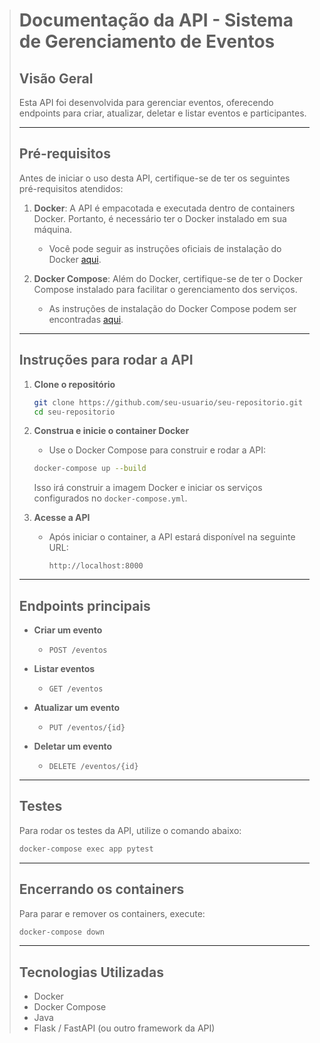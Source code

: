 > # Documentação da API - Sistema de Gerenciamento de Eventos
> 
> ## Visão Geral
> Esta API foi desenvolvida para gerenciar eventos, oferecendo endpoints para criar, atualizar, deletar e listar eventos e participantes.
> 
> ---
> 
> ## Pré-requisitos
> Antes de iniciar o uso desta API, certifique-se de ter os seguintes pré-requisitos atendidos:
> 
> 1. **Docker**: A API é empacotada e executada dentro de containers Docker. Portanto, é necessário ter o Docker instalado em sua máquina.
>    - Você pode seguir as instruções oficiais de instalação do Docker [aqui](https://docs.docker.com/get-docker/).
> 
> 2. **Docker Compose**: Além do Docker, certifique-se de ter o Docker Compose instalado para facilitar o gerenciamento dos serviços.
>    - As instruções de instalação do Docker Compose podem ser encontradas [aqui](https://docs.docker.com/compose/install/).
> 
> ---
> 
> ## Instruções para rodar a API
> 
> 1. **Clone o repositório**
> 
>    ```bash
>    git clone https://github.com/seu-usuario/seu-repositorio.git
>    cd seu-repositorio
>    ```
> 
> 2. **Construa e inicie o container Docker**
> 
>    - Use o Docker Compose para construir e rodar a API:
> 
>    ```bash
>    docker-compose up --build
>    ```
> 
>    Isso irá construir a imagem Docker e iniciar os serviços configurados no `docker-compose.yml`.
> 
> 3. **Acesse a API**
> 
>    - Após iniciar o container, a API estará disponível na seguinte URL:
>      ```
>      http://localhost:8000
>      ```
> 
> ---
> 
> ## Endpoints principais
> 
> - **Criar um evento**
>   - `POST /eventos`
> 
> - **Listar eventos**
>   - `GET /eventos`
> 
> - **Atualizar um evento**
>   - `PUT /eventos/{id}`
> 
> - **Deletar um evento**
>   - `DELETE /eventos/{id}`
> 
> ---
> 
> ## Testes
> Para rodar os testes da API, utilize o comando abaixo:
> 
> ```bash
> docker-compose exec app pytest
> ```
> 
> ---
> 
> ## Encerrando os containers
> Para parar e remover os containers, execute:
> 
> ```bash
> docker-compose down
> ```
> 
> ---
> 
> ## Tecnologias Utilizadas
> - Docker
> - Docker Compose
> - Java
> - Flask / FastAPI (ou outro framework da API)
